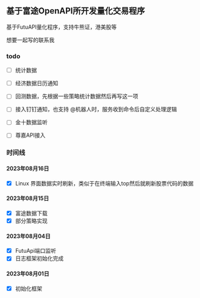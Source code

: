 ## 基于富途OpenAPI所开发量化交易程序

基于FutuAPI量化程序，支持牛熊证，港美股等

想要一起写的联系我

### todo

- [ ] 统计数据
- [ ] 经济数据日历通知
- [ ] 回测数据，先根据一些策略统计数据然后再写这一项
- [ ] 接入钉钉通知，也支持 @机器人时，服务收到命令后自定义处理逻辑
- [ ] 金十数据监听
- [ ] 尊嘉API接入


### 时间线


#### 2023年08月16日

- [x] Linux 界面数据实时刷新，类似于在终端输入top然后就刷新股票代码的数据


#### 2023年08月15日

- [x] 富途数据下载
- [x] 部分策略实现

#### 2023年08月04日

- [x] FutuApi端口监听
- [x] 日志框架初始化完成

#### 2023年08月01日

- [x] 初始化框架
